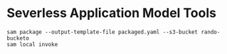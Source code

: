 # Severless Application Model Tools

```
sam package --output-template-file packaged.yaml --s3-bucket rando-bucketo
sam local invoke
```
